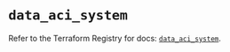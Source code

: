 # `data_aci_system`

Refer to the Terraform Registry for docs: [`data_aci_system`](https://registry.terraform.io/providers/ciscodevnet/aci/2.17.0/docs/data-sources/system).
